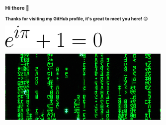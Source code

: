 ### Hi there 👋

**Thanks for visiting my GitHub profile, it's great to meet you here!** 😊

![](https://raw.githubusercontent.com/lyyyuna/lyyyuna/master/CodeCogsEqn.png)

![](https://raw.githubusercontent.com/lyyyuna/lyyyuna/master/matrix.gif)

<!--
**lyyyuna/lyyyuna** is a ✨ _special_ ✨ repository because its `README.md` (this file) appears on your GitHub profile.

Here are some ideas to get you started:

- 🔭 I’m currently working on ...
- 🌱 I’m currently learning ...
- 👯 I’m looking to collaborate on ...
- 🤔 I’m looking for help with ...
- 💬 Ask me about ...
- 📫 How to reach me: ...
- 😄 Pronouns: ...
- ⚡ Fun fact: ...
-->
